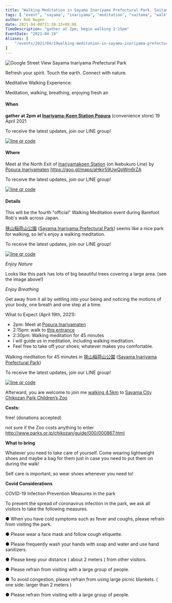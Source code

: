 ```yaml
---
title: "Walking Meditation in Sayama Inariyama Prefectural Park, Saitama"
tags: [ "event", "sayama", "inariyama", "meditation", "saitama", "walk" ]
author: Rob Nugen
date: 2021-04-08T21:20:33+09:00
TimeDescription: "gather at 2pm; begin walking 2:15pm"
EventDate: "2021-04-19"
Aliases: [
    "/events/2021/04/19walking-meditation-in-sayama-inariyama-prefectural-park-saitama"
]
---
```


<img
src="//b.robnugen.com/quests/walk-to-niigata/2021/route_plans/2021_apr_08_sayama_inariyama_prefectural_park.png"
alt="Google Street View Sayama Inariyama Prefectural Park"
class="title" />

Refresh your spirit. Touch the earth. Connect with nature.

Meditative Walking Experience:

Meditation, walking, breathing, enjoying fresh air.

#### When

**gather at 2pm at [Inariyama-Koen Station Popura](https://goo.gl/maps/aHkjr59UwQpWm6rZA)** (convenience store) 19 April 2021

To receive the latest updates, join our LINE group!

[![line qr code](//b.robnugen.com/blog/2021/thumbs/2021_sep_25_rob_line_qr_code_text_walk_and_talk.jpg)](//b.robnugen.com/blog/2021/2021_sep_25_rob_line_qr_code_text_walk_and_talk.jpg)

#### Where

Meet at the North Exit of [Inariyamakoen Station](https://goo.gl/maps/4ymu2KpquokpdPvF7) (on Ikebukuro Line)
by [Popura Inariyamaten](https://goo.gl/maps/aHkjr59UwQpWm6rZA)  https://goo.gl/maps/aHkjr59UwQpWm6rZA

To receive the latest updates, join our LINE group!

[![line qr code](//b.robnugen.com/blog/2021/thumbs/2021_sep_25_rob_line_qr_code_text_walk_and_talk.jpg)](//b.robnugen.com/blog/2021/2021_sep_25_rob_line_qr_code_text_walk_and_talk.jpg)

#### Details

This will be the
fourth
"official" Walking Meditation event during Barefoot Rob's walk across Japan.

[狭山稲荷山公園](https://goo.gl/maps/9nzuPE2mMHwJStxa7) ([Sayama Inariyama Prefectural Park](https://goo.gl/maps/9nzuPE2mMHwJStxa7)) seems like a nice park for walking, so let's enjoy a walking meditation.

To receive the latest updates, join our LINE group!

[![line qr code](//b.robnugen.com/blog/2021/thumbs/2021_sep_25_rob_line_qr_code_text_walk_and_talk.jpg)](//b.robnugen.com/blog/2021/2021_sep_25_rob_line_qr_code_text_walk_and_talk.jpg)

*Enjoy Nature*

Looks like this park has lots of big beautiful trees covering a large area. (see the image above!)

*Enjoy Breathing*

Get away from it all by settling into your being and noticing the
motions of your body, one breath and one step at a time.

What to Expect (April 19th, 2021):

* 2pm: Meet at [Popura Inariyamaten](https://goo.gl/maps/aHkjr59UwQpWm6rZA)
* 2:15pm: walk to [this entrance](https://goo.gl/maps/dDGdFSqqQ6HXnML69)
* 2:30pm: Walking meditation for 45 minutes
* I will guide us in meditation, including walking meditation.
* Feel free to take off your shoes; whatever makes you comfortable.

Walking meditation for 45 minutes in
[狭山稲荷山公園](https://goo.gl/maps/9nzuPE2mMHwJStxa7) ([Sayama Inariyama Prefectural Park](https://goo.gl/maps/9nzuPE2mMHwJStxa7))

To receive the latest updates, join our LINE group!

[![line qr code](//b.robnugen.com/blog/2021/thumbs/2021_sep_25_rob_line_qr_code_text_walk_and_talk.jpg)](//b.robnugen.com/blog/2021/2021_sep_25_rob_line_qr_code_text_walk_and_talk.jpg)

Afterward, you are welcome to join me [walking 4.5km](https://goo.gl/maps/B26MzPgV4DwgjFbB7) to [Sayama City Chikozan Park Children’s Zoo](https://goo.gl/maps/xZoNBYWNHmd2gqfBA)

**Costs:**

free! (donations accepted)

not sure if the Zoo costs anything to enter http://www.parks.or.jp/chikozan/guide/000/000867.html

**What to bring**

Whatever you need to take care of yourself.  Come wearing lightweight shoes and maybe a bag for them
just in case you need to put them on during the walk!

Self care is important, so wear shoes whenever you need to!

**Covid Considerations**

COVID-19 Infection Prevention Measures in the park

To prevent the spread of coronavirus infection in the park, we ask all visitors to take the following measures.

● When you have cold symptoms such as fever and coughs, please refrain from visiting the park.

● Please wear a face mask and follow cough etiquette.

● Please frequently wash your hands with soap and water and use hand sanitizers.

● Please keep your distance ( about 2 meters ) from other visitors.

● Please refrain from visiting with a large group of people.

● To avoid congestion, please refrain from using large picnic blankets. ( one side: larger than 2 meters )

● Please refrain from visiting with a large group of people.
